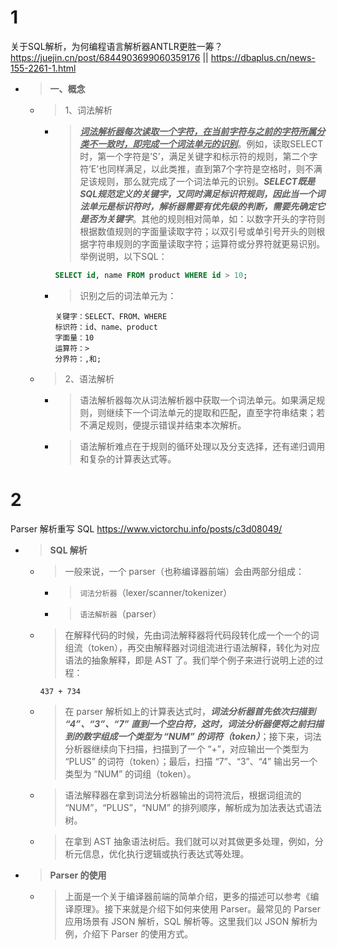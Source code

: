
# 1

关于SQL解析，为何编程语言解析器ANTLR更胜一筹？ https://juejin.cn/post/6844903699060359176 || https://dbaplus.cn/news-155-2261-1.html
- > **一、概念**
  * > 1、词法解析 
    + > ***<ins>词法解析器每次读取一个字符，在当前字符与之前的字符所属分类不一致时，即完成一个词法单元的识别</ins>***。例如，读取SELECT时，第一个字符是’S’，满足关键字和标示符的规则，第二个字符’E’也同样满足，以此类推，直到第7个字符是空格时，则不满足该规则，那么就完成了一个词法单元的识别。***SELECT既是SQL规范定义的关键字，又同时满足标识符规则，因此当一个词法单元是标识符时，解析器需要有优先级的判断，需要先确定它是否为关键字***。其他的规则相对简单，如：以数字开头的字符则根据数值规则的字面量读取字符；以双引号或单引号开头的则根据字符串规则的字面量读取字符；运算符或分界符就更易识别。举例说明，以下SQL： 
      ```sql
      SELECT id, name FROM product WHERE id > 10;
      ```
    + > 识别之后的词法单元为：
      ```console
      关键字：SELECT、FROM、WHERE
      标识符：id、name、product
      字面量：10
      运算符：>
      分界符：,和;
      ```
  * > 2、语法解析
    + > 语法解析器每次从词法解析器中获取一个词法单元。如果满足规则，则继续下一个词法单元的提取和匹配，直至字符串结束；若不满足规则，便提示错误并结束本次解析。
    + > 语法解析难点在于规则的循环处理以及分支选择，还有递归调用和复杂的计算表达式等。

# 2

Parser 解析重写 SQL https://www.victorchu.info/posts/c3d08049/
- > **SQL 解析**
  * > 一般来说，一个 parser（也称编译器前端）会由两部分组成：
    + > `词法分析器`（lexer/scanner/tokenizer）
    + > `语法解析器`（parser）
  * > 在解释代码的时候，先由词法解释器将代码段转化成一个一个的词组流（token），再交由解释器对词组流进行语法解释，转化为对应语法的抽象解释，即是 AST 了。我们举个例子来进行说明上述的过程：
    ```console
    437 + 734
    ```
  * > 在 parser 解析如上的计算表达式时，***词法分析器首先依次扫描到 “4”、“3”、“7” 直到一个空白符，这时，词法分析器便将之前扫描到的数字组成一个类型为 “NUM” 的词符（token）***；接下来，词法分析器继续向下扫描，扫描到了一个 “+”，对应输出一个类型为 “PLUS” 的词符（token）；最后，扫描 “7”、“3”、“4” 输出另一个类型为 “NUM” 的词组（token）。
  * > 语法解释器在拿到词法分析器输出的词符流后，根据词组流的 “NUM”，“PLUS”，“NUM” 的排列顺序，解析成为加法表达式语法树。
  * > 在拿到 AST 抽象语法树后。我们就可以对其做更多处理，例如，分析元信息，优化执行逻辑或执行表达式等处理。
- > **Parser 的使用**
  * > 上面是一个关于编译器前端的简单介绍，更多的描述可以参考《编译原理》。接下来就是介绍下如何来使用 Parser。最常见的 Parser 应用场景有 JSON 解析，SQL 解析等。这里我们以 JSON 解析为例，介绍下 Parser 的使用方式。
